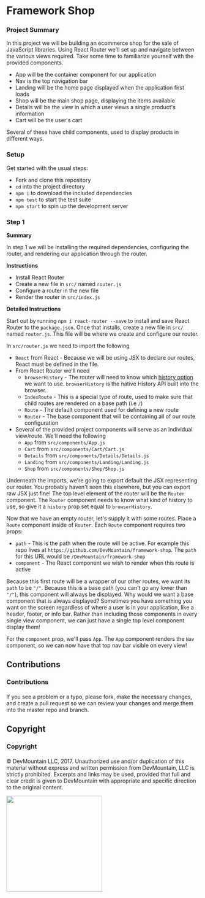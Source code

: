 # Framework Shop

### Project Summary

In this project we will be building an ecommerce shop for the sale of JavaScript libraries. Using React Router we'll set up and navigate between the various views required. Take some time to familiarize yourself with the provided components. 

* App will be the container component for our application
* Nav is the top navigation bar
* Landing will be the home page displayed when the application first loads
* Shop will be the main shop page, displaying the items available
* Details will be the view in which a user views a single product's information
* Cart will be the user's cart

Several of these have child components, used to display products in different ways.

### Setup

Get started with the usual steps: 

* Fork and clone this repository
* `cd` into the project directory
* `npm i` to download the included dependencies
* `npm test` to start the test suite
* `npm start` to spin up the development server

### Step 1

**Summary**

In step 1 we will be installing the required dependencies, configuring the router, and rendering our application through the router.

**Instructions**

* Install React Router
* Create a new file in `src/` named `router.js`
* Configure a router in the new file
* Render the router in `src/index.js`

**Detailed Instructions**

Start out by running `npm i react-router --save` to install and save React Router to the `package.json`.  Once that installs, create a new file in `src/` named `router.js`. This file will be where we create and configure our router.

In `src/router.js` we need to import the following

* `React` from React - Because we will be using JSX to declare our routes, React must be defined in the file.
* From React Router we'll need
	* `browserHistory` - The router will need to know which [history option](https://github.com/ReactTraining/react-router/blob/master/docs/guides/Histories.md) we want to use. `browserHistory` is the native History API built into the browser.
	* `IndexRoute` - This is a special type of route, used to make sure that child routes are rendered on a base path (i.e `/`)
	* `Route` - The default component used for defining a new route
	* `Router` - The base component that will be containing all of our route configuration
* Several of the provided project components will serve as an individual view/route. We'll need the following
	* `App` from `src/components/App.js`
	* `Cart` from `src/components/Cart/Cart.js`
	* `Details` from `src/components/Details/Details.js`
	* `Landing` from `src/components/Landing/Landing.js`
	* `Shop` from `src/components/Shop/Shop.js`

Underneath the imports, we're going to export default the JSX representing our router. You probably haven't seen this elsewhere, but you can export raw JSX just fine! The top level element of the router will be the `Router` component. The `Router` component needs to know what kind of history to use, so give it a `history` prop set equal to `browserHistory`.

Now that we have an empty router, let's supply it with some routes. Place a `Route` component inside of `Router`. Each `Route` component requires two props:

* `path` - This is the path when the route will be active. For example this repo lives at `https://github.com/DevMountain/framework-shop`. The `path` for this URL would be `/DevMountain/framework-shop`
* `component` - The React component we wish to render when this route is active

Because this first route will be a wrapper of our other routes, we want its `path` to be `"/"`. Because this is a base path (you can't go any lower than `"/"`), this component will always be displayed. Why would we want a base component that is always displayed? Sometimes you have something you want on the screen regardless of where a user is in your application, like a header, footer, or info bar. Rather than including those components in every single view component, we can just have a single top level component display them!

For the `component` prop, we'll pass `App`. The `App` component renders the `Nav` component, so we can now have that top nav bar visible on every view!

## Contributions

### Contributions

#### 
 
If you see a problem or a typo, please fork, make the necessary changes, and create a pull request so we can review your changes and merge them into the master repo and branch.

## Copyright

### Copyright

#### 

© DevMountain LLC, 2017. Unauthorized use and/or duplication of this material without express and written permission from DevMountain, LLC is strictly prohibited. Excerpts and links may be used, provided that full and clear credit is given to DevMountain with appropriate and specific direction to the original content.

<img src="https://devmounta.in/img/logowhiteblue.png" width="250">
